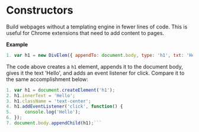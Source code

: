 # Constructors

Build webpages without a templating engine in fewer lines of code. This is useful for Chrome extensions that need to add content to pages.

**Example**
```js
1. var h1 = new DivElem({ appendTo: document.body, type: 'h1', txt: 'Hello', clss: 'text-center', clck: function() { console.log('Hello'); } });
```
The code above creates a `h1` element, appends it to the document body, gives it the text 'Hello', and adds an event listener for click. Compare it to the same accomplishment below:
```js
1. var h1 = document.createElement('h1');
2. h1.innerText = 'Hello';
3. h1.className = 'text-center';
4. h1.addEventListener('click', function() {
5.     console.log('Hello');
6. });
7. document.body.appendChild(h1);```
